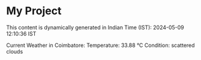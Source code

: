 # My Project

This content is dynamically generated in Indian Time (IST): 2024-05-09 12:10:36 IST


Current Weather in Coimbatore:
Temperature: 33.88 °C
Condition: scattered clouds
